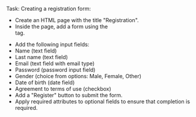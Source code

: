Task: Creating a registration form:

- Create an HTML page with the title "Registration".
- Inside the page, add a form using the <form> tag.
- Add the following input fields:
- Name (text field)
- Last name (text field)
- Email (text field with email type)
- Password (password input field)
- Gender (choice from options: Male, Female, Other)
- Date of birth (date field)
- Agreement to terms of use (checkbox)
- Add a "Register" button to submit the form.
- Apply required attributes to optional fields to ensure that completion is required.
